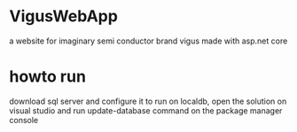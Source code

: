 # VigusWebApp
a website for imaginary semi conductor brand vigus made with asp.net core

# howto run
download sql server and configure it to run on localdb, open the solution on visual studio and run update-database command on the package manager console
